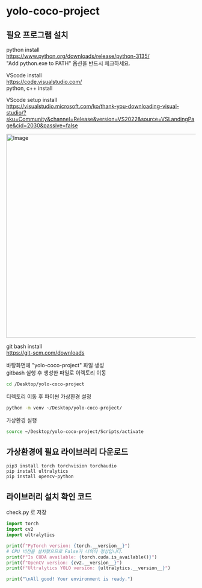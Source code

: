 # yolo-coco-project
## 필요 프로그램 설치
python install <br />
https://www.python.org/downloads/release/python-3135/ <br />
"Add python.exe to PATH" 옵션을 반드시 체크하세요.

VScode install <br />
https://code.visualstudio.com/
<br />
python, c++ install

VScode setup install <br />
https://visualstudio.microsoft.com/ko/thank-you-downloading-visual-studio/?sku=Community&channel=Release&version=VS2022&source=VSLandingPage&cid=2030&passive=false

<img width="636" height="541" alt="Image" src="https://github.com/user-attachments/assets/9c547296-cdd3-4cbc-8d13-5bf5a8524880" />

git bash install <br />
https://git-scm.com/downloads

바탕화면에 "yolo-coco-project" 파일 생성
<br />
gitbash 실행 후 생성한 파일로 이렉토리 이동
```bash
cd /Desktop/yolo-coco-project
```
디렉토리 이동 후 파이썬 가상환경 설정
```bash
python -m venv ~/Desktop/yolo-coco-project/
```
가상환경 실행
```bash
source ~/Desktop/yolo-coco-project/Scripts/activate
```

## 가상환경에 필요 라이브러리 다운로드
```
pip3 install torch torchvision torchaudio
pip install ultralytics
pip install opencv-python
```

## 라이브러리 설치 확인 코드 
check.py 로 저장
```python
import torch
import cv2
import ultralytics

print(f"PyTorch version: {torch.__version__}")
# CPU 버전을 설치했으므로 False가 나와야 정상입니다.
print(f"Is CUDA available: {torch.cuda.is_available()}")
print(f"OpenCV version: {cv2.__version__}")
print(f"Ultralytics YOLO version: {ultralytics.__version__}")

print("\nAll good! Your environment is ready.")
```
